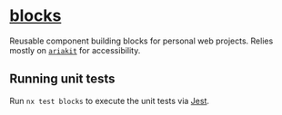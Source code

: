 # [blocks](https://blocks.bje.co)

Reusable component building blocks for personal web projects. Relies mostly on [`ariakit`](https://github.com/ariakit/ariakit) for accessibility.

## Running unit tests

Run `nx test blocks` to execute the unit tests via [Jest](https://jestjs.io).
